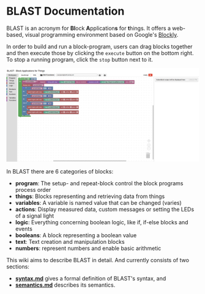 # BLAST Documentation

BLAST is an acronym for **Bl**ock **A**pplication**s** for **t**hings. It offers a web-based, visual programming environment based on Google's [Blockly](https://developers.google.com/blockly). 


In order to build and run a block-program, users can drag blocks together and then execute those by clicking the `execute` button on the bottom right. To stop a running program, click the `stop` button next to it.

![BLAST screenshot](images/blast-screenshot.png)

In BLAST there are 6 categories of blocks:

* **program**: The setup- and repeat-block control the block programs process order
* **things**: Blocks representing and retrieving data from things
* **variables**: A variable is named value that can be changed (varies)
* **actions**: Display measured data, custom messages or setting the LEDs of a signal light
* **logic**: Everything concerning boolean logic, like if, if-else blocks and events
* **booleans**: A block representing a boolean value 
* **text**: Text creation and manipulation blocks
* **numbers**: represent numbers and enable basic arithmetic

This wiki aims to describe BLAST in detail. And currently consists of two sections:

- [**syntax.md**](./syntax.md) gives a formal definition of BLAST's syntax, and 
- [**semantics.md**](./semantics.md) describes its semantics.